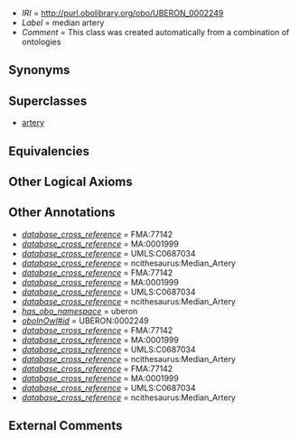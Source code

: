  * *IRI* = http://purl.obolibrary.org/obo/UBERON_0002249
 * *Label* = median artery
 * *Comment* = This class was created automatically from a combination of ontologies

## Synonyms


## Superclasses

 * [artery](../../UBERON/37/UBERON_0001637.md)

## Equivalencies


## Other Logical Axioms


## Other Annotations

 * *[database_cross_reference](../../ef/oboInOwl#hasDbXref.md)* = FMA:77142
 * *[database_cross_reference](../../ef/oboInOwl#hasDbXref.md)* = MA:0001999
 * *[database_cross_reference](../../ef/oboInOwl#hasDbXref.md)* = UMLS:C0687034
 * *[database_cross_reference](../../ef/oboInOwl#hasDbXref.md)* = ncithesaurus:Median_Artery
 * *[database_cross_reference](../../ef/oboInOwl#hasDbXref.md)* = FMA:77142
 * *[database_cross_reference](../../ef/oboInOwl#hasDbXref.md)* = MA:0001999
 * *[database_cross_reference](../../ef/oboInOwl#hasDbXref.md)* = UMLS:C0687034
 * *[database_cross_reference](../../ef/oboInOwl#hasDbXref.md)* = ncithesaurus:Median_Artery
 * *[has_obo_namespace](../../ce/oboInOwl#hasOBONamespace.md)* = uberon
 * *[oboInOwl#id](../../id/oboInOwl#id.md)* = UBERON:0002249
 * *[database_cross_reference](../../ef/oboInOwl#hasDbXref.md)* = FMA:77142
 * *[database_cross_reference](../../ef/oboInOwl#hasDbXref.md)* = MA:0001999
 * *[database_cross_reference](../../ef/oboInOwl#hasDbXref.md)* = UMLS:C0687034
 * *[database_cross_reference](../../ef/oboInOwl#hasDbXref.md)* = ncithesaurus:Median_Artery
 * *[database_cross_reference](../../ef/oboInOwl#hasDbXref.md)* = FMA:77142
 * *[database_cross_reference](../../ef/oboInOwl#hasDbXref.md)* = MA:0001999
 * *[database_cross_reference](../../ef/oboInOwl#hasDbXref.md)* = UMLS:C0687034
 * *[database_cross_reference](../../ef/oboInOwl#hasDbXref.md)* = ncithesaurus:Median_Artery

## External Comments

